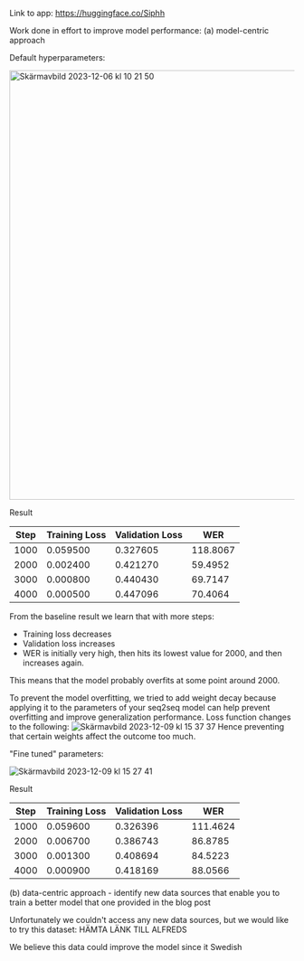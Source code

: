Link to app: https://huggingface.co/Siphh


Work done in effort to improve model performance: 
(a) model-centric approach 


Default hyperparameters:

<img width="760" alt="Skärmavbild 2023-12-06 kl  10 21 50" src="https://github.com/rogoran/id2223_lab2/assets/98389590/5d7210e0-2ac1-4613-83be-188a3d60114e">

Result

| Step | Training Loss | Validation Loss | WER       |
|------|---------------|------------------|-----------|
| 1000 | 0.059500      | 0.327605         | 118.8067  |
| 2000 | 0.002400      | 0.421270         | 59.4952   |
| 3000 | 0.000800      | 0.440430         | 69.7147   |
| 4000 | 0.000500      | 0.447096         | 70.4064   |


From the baseline result we learn that with more steps:
- Training loss decreases
- Validation loss increases
- WER is initially very high, then hits its lowest value for 2000, and then increases again.

This means that the model probably overfits at some point around 2000.

To prevent the model overfitting, we tried to add weight decay because applying it to the parameters of your seq2seq model can help prevent overfitting and improve generalization performance. 
Loss function changes to the following: ![Skärmavbild 2023-12-09 kl  15 37 37](https://github.com/rogoran/id2223_lab2/assets/98389590/550b4939-f837-4db7-a298-59fdb00841ec)
Hence preventing that certain weights affect the outcome too much. 


"Fine tuned" parameters:

![Skärmavbild 2023-12-09 kl  15 27 41](https://github.com/rogoran/id2223_lab2/assets/98389590/bb88d4b6-ed2e-4eb0-a3b0-77b2eb71d3bc)

Result

| Step | Training Loss | Validation Loss | WER       |
|------|---------------|------------------|-----------|
| 1000 | 0.059600      | 0.326396         | 111.4624  |
| 2000 | 0.006700      | 0.386743         | 86.8785   |
| 3000 | 0.001300      | 0.408694         | 84.5223   |
| 4000 | 0.000900      | 0.418169         | 88.0566   |



(b) data-centric approach - identify new data sources that enable you to train a better model that one provided in the blog post

Unfortunately we couldn't access any new data sources, but we would like to try this dataset:
HÄMTA LÄNK TILL ALFREDS

We believe this data could improve the model since it Swedish
